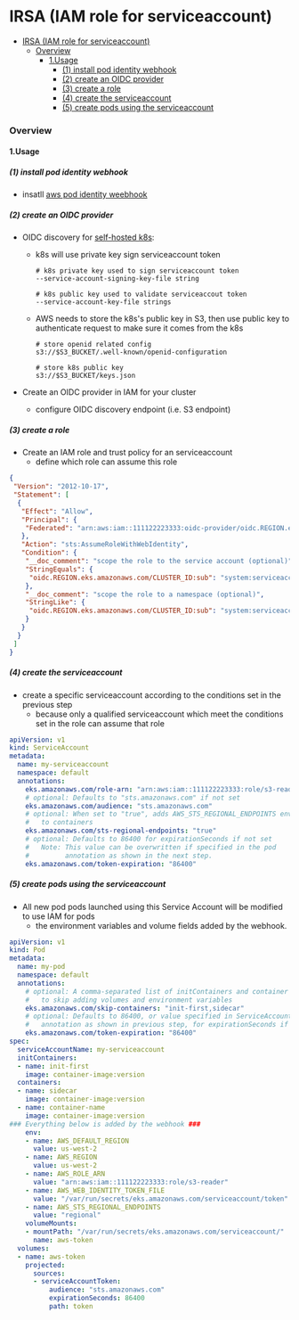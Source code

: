 # IRSA (IAM role for serviceaccount)


<!-- @import "[TOC]" {cmd="toc" depthFrom=1 depthTo=6 orderedList=false} -->

<!-- code_chunk_output -->

- [IRSA (IAM role for serviceaccount)](#irsa-iam-role-for-serviceaccount)
    - [Overview](#overview)
      - [1.Usage](#1usage)
        - [(1) install pod identity webhook](#1-install-pod-identity-webhook)
        - [(2) create an OIDC provider](#2-create-an-oidc-provider)
        - [(3) create a role](#3-create-a-role)
        - [(4) create the serviceaccount](#4-create-the-serviceaccount)
        - [(5) create pods using the serviceaccount](#5-create-pods-using-the-serviceaccount)

<!-- /code_chunk_output -->


### Overview

#### 1.Usage

##### (1) install pod identity webhook
* insatll [aws pod identity weebhook](https://github.com/aws/amazon-eks-pod-identity-webhook)

##### (2) create an OIDC provider

* OIDC discovery for [self-hosted k8s](https://github.com/aws/amazon-eks-pod-identity-webhook/blob/master/SELF_HOSTED_SETUP.md):
  * k8s will use private key sign serviceaccount token
    ```shell
    # k8s private key used to sign serviceaccount token
    --service-account-signing-key-file string

    # k8s public key used to validate serviceaccout token
    --service-account-key-file strings
    ```
  * AWS needs to store the k8s's public key in S3, then use public key to authenticate request to make sure it comes from the k8s
    ```shell
    # store openid related config
    s3://$S3_BUCKET/.well-known/openid-configuration

    # store k8s public key
    s3://$S3_BUCKET/keys.json
    ```
    
* Create an OIDC provider in IAM for your cluster
  * configure OIDC discovery endpoint (i.e. S3 endpoint)

##### (3) create a role
* Create an IAM role and trust policy for an serviceaccount
  * define which role can assume this role
```json
{
 "Version": "2012-10-17",
 "Statement": [
  {
   "Effect": "Allow",
   "Principal": {
    "Federated": "arn:aws:iam::111122223333:oidc-provider/oidc.REGION.eks.amazonaws.com/CLUSTER_ID"
   },
   "Action": "sts:AssumeRoleWithWebIdentity",
   "Condition": {
    "__doc_comment": "scope the role to the service account (optional)",
    "StringEquals": {
     "oidc.REGION.eks.amazonaws.com/CLUSTER_ID:sub": "system:serviceaccount:default:my-serviceaccount"
    },
    "__doc_comment": "scope the role to a namespace (optional)",
    "StringLike": {
     "oidc.REGION.eks.amazonaws.com/CLUSTER_ID:sub": "system:serviceaccount:default:*"
    }
   }
  }
 ]
}
```

##### (4) create the serviceaccount
* create a specific serviceaccount according to the conditions set in the previous step
  * because only a qualified serviceaccount which meet the conditions set in the role can assume that role
```yaml
apiVersion: v1
kind: ServiceAccount
metadata:
  name: my-serviceaccount
  namespace: default
  annotations:
    eks.amazonaws.com/role-arn: "arn:aws:iam::111122223333:role/s3-reader"
    # optional: Defaults to "sts.amazonaws.com" if not set
    eks.amazonaws.com/audience: "sts.amazonaws.com"
    # optional: When set to "true", adds AWS_STS_REGIONAL_ENDPOINTS env var
    #   to containers
    eks.amazonaws.com/sts-regional-endpoints: "true"
    # optional: Defaults to 86400 for expirationSeconds if not set
    #   Note: This value can be overwritten if specified in the pod 
    #         annotation as shown in the next step.
    eks.amazonaws.com/token-expiration: "86400"
```

##### (5) create pods using the serviceaccount
* All new pod pods launched using this Service Account will be modified to use IAM for pods
    * the environment variables and volume fields added by the webhook.
```yaml
apiVersion: v1
kind: Pod
metadata:
  name: my-pod
  namespace: default
  annotations:
    # optional: A comma-separated list of initContainers and container names
    #   to skip adding volumes and environment variables
    eks.amazonaws.com/skip-containers: "init-first,sidecar"
    # optional: Defaults to 86400, or value specified in ServiceAccount
    #   annotation as shown in previous step, for expirationSeconds if not set
    eks.amazonaws.com/token-expiration: "86400"
spec:
  serviceAccountName: my-serviceaccount
  initContainers:
  - name: init-first
    image: container-image:version
  containers:
  - name: sidecar
    image: container-image:version
  - name: container-name
    image: container-image:version
### Everything below is added by the webhook ###
    env:
    - name: AWS_DEFAULT_REGION
      value: us-west-2
    - name: AWS_REGION
      value: us-west-2
    - name: AWS_ROLE_ARN
      value: "arn:aws:iam::111122223333:role/s3-reader"
    - name: AWS_WEB_IDENTITY_TOKEN_FILE
      value: "/var/run/secrets/eks.amazonaws.com/serviceaccount/token"
    - name: AWS_STS_REGIONAL_ENDPOINTS
      value: "regional"
    volumeMounts:
    - mountPath: "/var/run/secrets/eks.amazonaws.com/serviceaccount/"
      name: aws-token
  volumes:
  - name: aws-token
    projected:
      sources:
      - serviceAccountToken:
          audience: "sts.amazonaws.com"
          expirationSeconds: 86400
          path: token
```